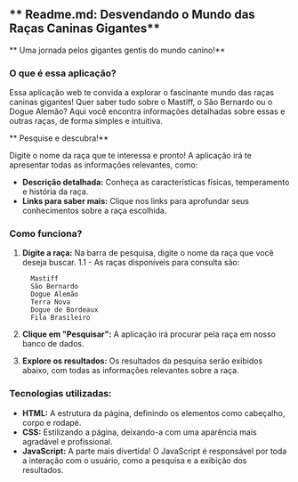 ## ** Readme.md: Desvendando o Mundo das Raças Caninas Gigantes**

** Uma jornada pelos gigantes gentis do mundo canino!**

### **O que é essa aplicação?**

Essa aplicação web te convida a explorar o fascinante mundo das raças caninas gigantes!  Quer saber tudo sobre o Mastiff, o São Bernardo ou o Dogue Alemão? Aqui você encontra informações detalhadas sobre essas e outras raças, de forma simples e intuitiva. 

** Pesquise e descubra!**

Digite o nome da raça que te interessa e pronto! A aplicação irá te apresentar todas as informações relevantes, como:

* **Descrição detalhada:** Conheça as características físicas, temperamento e história da raça.
* **Links para saber mais:** Clique nos links para aprofundar seus conhecimentos sobre a raça escolhida.

### **Como funciona?**

1. **Digite a raça:** Na barra de pesquisa, digite o nome da raça que você deseja buscar.
   1.1 - As raças disponíveis para consulta são:
   
         Mastiff
         São Bernardo
         Dogue Alemão
         Terra Nova
         Dogue de Bordeaux
         Fila Brasileiro
   
3. **Clique em "Pesquisar":** A aplicação irá procurar pela raça em nosso banco de dados.
4. **Explore os resultados:** Os resultados da pesquisa serão exibidos abaixo, com todas as informações relevantes sobre a raça.

### **Tecnologias utilizadas:**

* **HTML:** A estrutura da página, definindo os elementos como cabeçalho, corpo e rodapé.
* **CSS:** Estilizando a página, deixando-a com uma aparência mais agradável e profissional.
* **JavaScript:** A parte mais divertida! O JavaScript é responsável por toda a interação com o usuário, como a pesquisa e a exibição dos resultados.


